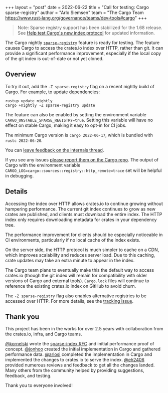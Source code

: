 +++
layout = "post"
date = 2022-06-22
title = "Call for testing: Cargo sparse-registry"
author = "Arlo Siemsen"
team = "The Cargo Team <https://www.rust-lang.org/governance/teams/dev-tools#cargo>"
+++

> Note: Sparse registry support has been stabilized for the 1.68 release.
> See [Help test Cargo's new index protocol](../../../inside-rust/2023/01/30/cargo-sparse-protocol.html) for updated information.

The Cargo nightly [`sparse-registry`][sparse-registry] feature is ready for testing. The
feature causes Cargo to access the crates.io index over HTTP, rather than git. It can
provide a significant performance improvement, especially if the local copy of
the git index is out-of-date or not yet cloned.

## Overview
To try it out, add the `-Z sparse-registry` flag on a recent nightly build of Cargo.
For example, to update dependencies:

```
rustup update nightly
cargo +nightly -Z sparse-registry update
```

The feature can also be enabled by setting the environment variable
`CARGO_UNSTABLE_SPARSE_REGISTRY=true`. Setting this variable will have no effect on stable
Cargo, making it easy to opt-in for CI jobs.

The minimum Cargo version is `cargo 2022-06-17`, which is bundled with `rustc 2022-06-20`.

You can [leave feedback on the internals thread][internals].

If you see any issues [please report them on the Cargo repo][cargo]. The output of Cargo
with the environment variable `CARGO_LOG=cargo::sources::registry::http_remote=trace` set
will be helpful in debugging.

## Details

Accessing the index over HTTP allows crates.io to continue growing without hampering
performance. The current git index continues to grow as new crates are published,
and clients must download the entire index. The HTTP index only requires downloading
metadata for crates in your dependency tree. 

The performance improvement for clients should be especially noticeable in CI
environments, particularly if no local cache of the index exists.

On the server side, the HTTP protocol is much simpler to cache on a CDN, which improves
scalability and reduces server load. Due to this caching, crate updates may take an
extra minute to appear in the index.

The Cargo team plans to eventually make this the default way to access crates.io
(though the git index will remain for compatibility with older versions of Cargo and
external tools). `Cargo.lock` files will continue to reference the existing crates.io
index on GitHub to avoid churn.

The `-Z sparse-registry` flag also enables alternative registries to be accessed over
HTTP. For more details, see the [tracking issue][tracking-issue].

## Thank you

This project has been in the works for over 2.5 years with collaboration from the crates.io,
infra, and Cargo teams.

[@kornelski](https://github.com/kornelski) wrote the [sparse-index RFC][rfc] and initial
performance proof of concept. [@jonhoo](https://github.com/jonhoo) created the initial
implementation in Cargo and gathered performance data. [@arlosi](https://github.com/arlosi)
completed the implementation in Cargo and implemented the changes to crates.io to serve the
index. [@eh2406](https://github.com/eh2406) provided numerous reviews and feedback to get
all the changes landed. Many others from the community helped by providing suggestions,
feedback, and testing.

Thank you to everyone involved!

[rfc]: https://rust-lang.github.io/rfcs/2789-sparse-index.html
[sparse-registry]: https://doc.rust-lang.org/nightly/cargo/reference/unstable.html#sparse-registry
[internals]: https://internals.rust-lang.org/t/call-for-testing-cargo-sparse-registry/16862
[tracking-issue]: https://github.com/rust-lang/cargo/issues/9069
[cargo]: https://github.com/rust-lang/cargo/issues
